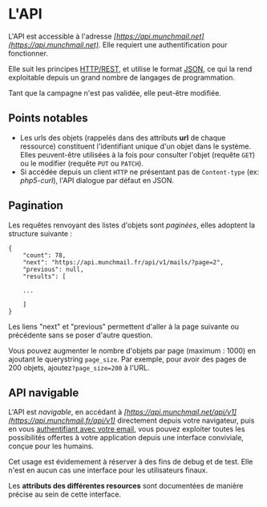 L'API
=====

L'API est accessible à l'adresse *[https://api.munchmail.net](https://api.munchmail.net)*. Elle
requiert une authentification pour fonctionner.

Elle suit les principes
[HTTP/REST](http://fr.wikipedia.org/wiki/Representational_State_Transfer), et utilise
le format [JSON](http://fr.wikipedia.org/wiki/JavaScript_Object_Notation), ce
qui la rend exploitable depuis un grand nombre de langages de programmation.

Tant que la campagne n'est pas validée, elle peut-être modifiée.

Points notables
----------------

* Les urls des objets (rappelés dans des attributs **url** de chaque ressource)
  constituent l'identifiant unique d'un objet dans le système. Elles
  peuvent-être utilisées à la fois pour consulter l'objet (requête `GET`) ou le
  modifier (requête `PUT` ou `PATCH`).
* Si accédée depuis un client `HTTP` ne présentant pas de `Content-type` (ex:
  *php5-curl*), l'API dialogue par défaut en JSON.


Pagination
-----------

Les requêtes renvoyant des listes d'objets sont *paginées*, elles adoptent la structure suivante :


    {
        "count": 78,
        "next": "https://api.munchmail.fr/api/v1/mails/?page=2",
        "previous": null,
        "results": [

        ...

        ]
    }

Les liens "next" et "previous" permettent d'aller à la page suivante ou
précédente sans se poser d'autre question.

Vous pouvez augmenter le nombre d'objets par page (maximum : 1000) en ajoutant le
querystring `page_size`. Par exemple, pour avoir des pages de 200 objets,
ajoutez`?page_size=200` à l'URL.


API navigable
---------------

L'API est *navigable*, en accédant à
*[https://api.munchmail.net/api/v1](https://api.munchmail.fr/api/v1)*
directement depuis votre navigateur, puis en vous
[authentifiant avec votre email](../auth/#par-session-pour-testsdebug), vous
pouvez exploiter toutes les possibilités offertes à votre application depuis une
interface conviviale, conçue pour les humains.

Cet usage est évidemement à réserver à des fins de debug et de test. Elle n'est
en aucun cas une interface pour les utilisateurs finaux.

Les **attributs des différentes resources** sont documentées de manière
précise au sein de cette interface.

